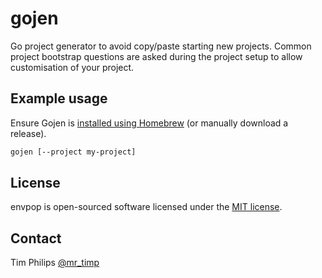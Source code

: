 # gojen

Go project generator to avoid copy/paste starting new projects. Common project bootstrap questions are asked during the
project setup to allow customisation of your project.

## Example usage

Ensure Gojen is [installed using Homebrew](https://github.com/mrtimp/homebrew-formulas/blob/main/README.md) (or manually download a release).

```bash
gojen [--project my-project]
```

## License

envpop is open-sourced software licensed under the [MIT license](https://opensource.org/licenses/MIT).

## Contact

Tim Philips [@mr_timp](https://twitter.com/mr_timp)
